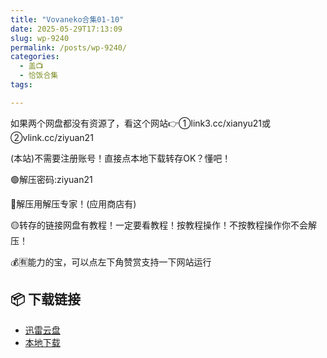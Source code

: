 ```yaml
---
title: "Vovaneko合集01-10"
date: 2025-05-29T17:13:09
slug: wp-9240
permalink: /posts/wp-9240/
categories:
  - 盖📺
  - 恰饭合集
tags:

---
```


如果两个网盘都没有资源了，看这个网站👉①link3.cc/xianyu21或②vlink.cc/ziyuan21

(本站)不需要注册账号！直接点本地下载转存OK？懂吧！

🟢解压密码:ziyuan21

🔵解压用解压专家！(应用商店有)

🟡转存的链接网盘有教程！一定要看教程！按教程操作！不按教程操作你不会解压！

💰🈶能力的宝，可以点左下角赞赏支持一下网站运行

## 📦 下载链接
- [迅雷云盘](https://blziyuan21.com/pay-download/9240?key=d3ab50325c&down_id=0)
- [本地下载](https://blziyuan21.com/pay-download/9240?key=d3ab50325c&down_id=1)

